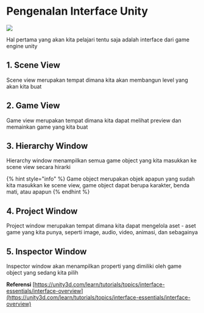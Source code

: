 # Pengenalan Interface Unity

![](../.gitbook/assets/interface.jpg)

Hal pertama yang akan kita pelajari tentu saja adalah interface dari game engine unity

## 1. Scene View

Scene view merupakan tempat dimana kita akan membangun level yang akan kita buat

## 2. Game View

Game view merupakan tempat dimana kita dapat melihat preview dan memainkan game yang kita buat

## 3. Hierarchy Window

Hierarchy window menampilkan semua game object yang kita masukkan ke scene view secara hirarki

{% hint style="info" %}
Game object merupakan objek apapun yang sudah kita masukkan ke scene view, game object dapat berupa karakter, benda mati, atau apapun
{% endhint %}

## 4. Project Window

Project window merupakan tempat dimana kita dapat mengelola aset - aset game yang kita punya, seperti image, audio, video, animasi, dan sebagainya

## 5. Inspector Window

Inspector window akan menampilkan properti yang dimiliki oleh game object yang sedang kita pilih

**Referensi** [https://unity3d.com/learn/tutorials/topics/interface-essentials/interface-overview](https://unity3d.com/learn/tutorials/topics/interface-essentials/interface-overview)

